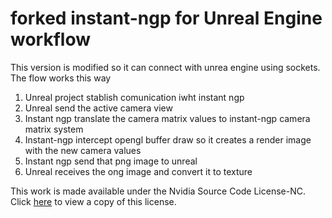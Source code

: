 
# forked instant-ngp for Unreal Engine workflow
 This version is modified so it can connect with unrea engine using sockets. The flow works this way
 

 1. Unreal project stablish comunication iwht instant ngp
 2. Unreal send the active camera view
 3. Instant ngp translate  the camera matrix values to instant-ngp camera matrix system
 4. Instant-ngp intercept opengl buffer draw so it creates a render image with the new camera values
 5. Instant ngp send that png image to unreal
 6. Unreal receives the ong image and convert it to texture
 
 This work is made available under the Nvidia Source Code License-NC. Click [here](LICENSE.txt) to view a copy of this license.
